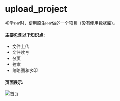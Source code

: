 # upload_project
初学`PHP`时，使用原生`PHP`做的一个项目（没有使用数据库）。  

#### 主要包含以下知识点:
* 文件上传
* 文件读写
* 分页
* 搜索
* 缩略图和水印

#### 页面展示:
![首页](https://raw.githubusercontent.com/hicolin/upload_project/master/images/index.png "index.png")



